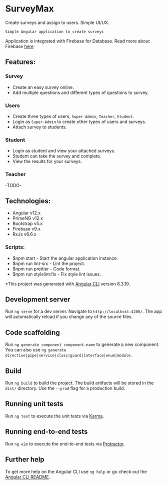 # SurveyMax

Create surveys and assign to users. Simple UI/UX.

`Simple Angular application to create surveys`

Application is integrated with Firebase for Database.
Read more about Firebase [here](https://developers.google.com/codelabs/building-a-web-app-with-angular-and-firebase#0)

## Features:
### Survey
* Create an easy survey online.
* Add multiple questions and different types of questions to survey.

### Users
* Create three types of users, `Super-Admin`, `Teacher`, `Student`.
* Login as `Super-Admin` to create other types of users and surveys.
* Attach survey to students.

### Student
* Login as student and view your attached surveys.
* Student can take the survey and complete.
* View the results for your surveys.

### Teacher
-TODO-

## Technologies:
* Angular v12.x
* PrimeNG v12.x
* Bootstrap v5.x
* Firebase v9.x
* RxJs v6.6.x

### Scripts:
* $npm start - Start the angular application instance.
* $npm run lint-src - Lint the project.
* $npm run prettier - Code format.
* $npm run stylelint:fix - Fix style lint issues.

*This project was generated with [Angular CLI](https://github.com/angular/angular-cli) version 8.3.19.

## Development server

Run `ng serve` for a dev server. Navigate to `http://localhost:4200/`. The app will automatically reload if you change any of the source files.

## Code scaffolding

Run `ng generate component component-name` to generate a new component. You can also use `ng generate directive|pipe|service|class|guard|interface|enum|module`.

## Build

Run `ng build` to build the project. The build artifacts will be stored in the `dist/` directory. Use the `--prod` flag for a production build.

## Running unit tests

Run `ng test` to execute the unit tests via [Karma](https://karma-runner.github.io).

## Running end-to-end tests

Run `ng e2e` to execute the end-to-end tests via [Protractor](http://www.protractortest.org/).

## Further help

To get more help on the Angular CLI use `ng help` or go check out the [Angular CLI README](https://github.com/angular/angular-cli/blob/master/README.md).
